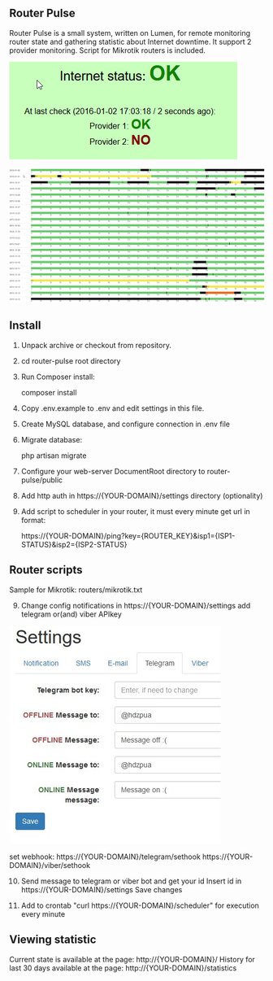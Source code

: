 ## Router Pulse

Router Pulse is a small system, written on Lumen, for remote monitoring router state and gathering statistic about Internet downtime.
It support 2 provider monitoring. Script for Mikrotik routers is included.

![Image alt](https://github.com/satsis/router-pulse/blob/master/img/2016-01-02_17-03-25.png)

![Image alt](https://github.com/satsis/router-pulse/blob/master/img/2016-01-02_17-03-09.png)

## Install

1. Unpack archive or checkout from repository.
2. cd router-pulse root directory
3. Run Composer install:

    composer install

3. Copy .env.example to .env and edit settings in this file.
4. Create MySQL database, and configure connection in .env file
5. Migrate database:

    php artisan migrate

6. Configure your web-server DocumentRoot directory to router-pulse/public
7. Add http auth in https://{YOUR-DOMAIN}/settings directory (optionality)
8. Add script to scheduler in your router, it must every minute get url in format:

    https://{YOUR-DOMAIN}/ping?key={ROUTER_KEY}&isp1={ISP1-STATUS}&isp2={ISP2-STATUS}

## Router scripts
Sample for Mikrotik: routers/mikrotik.txt

9. Change config notifications in https://{YOUR-DOMAIN}/settings
add telegram or(and) viber APIkey

![Image alt](https://github.com/satsis/router-pulse/blob/master/img/firefox_2020-04-30_18-00-45.jpg)

set webhook:
https://{YOUR-DOMAIN}/telegram/sethook
https://{YOUR-DOMAIN}/viber/sethook

10. Send message to telegram or viber bot and get your id
Insert id in https://{YOUR-DOMAIN}/settings
Save changes

11. Add to crontab "curl https://{YOUR-DOMAIN}/scheduler" for execution every minute

## Viewing statistic
Current state is available at the page: http://{YOUR-DOMAIN}/
History for last 30 days available at the page: http://{YOUR-DOMAIN}/statistics
